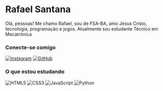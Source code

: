# Rafael Santana

Olá, pessoas! Me chamo Rafael, sou de FSA-BA, amo Jesus Cristo, tecnologia, programação e jogos. Atualmente sou estudante Técnico em Mecatrônica

### Conecte-se comigo
[![Instagram](https://img.shields.io/badge/instagram-000?style=for-the-badge&logo=Instagram&logoColor=0E76A8)](https://www.instagram.com/rafaelsantana07/)
[![GitHub](https://img.shields.io/badge/Github-000?style=for-the-badge&logo=github)](https://www.github.com/RafsBA/)

### O que estou estudando
![HTML5](https://img.shields.io/badge/HTML5-000?style=for-the-badge&logo=html5)
![CSS3](https://img.shields.io/badge/CSS3-000?style=for-the-badge&logo=css3&logoColor=264CE4) 
![JavaScript](https://img.shields.io/badge/JavaScript-000?style=for-the-badge&logo=javascript) 
![Python](https://img.shields.io/badge/Python-000?style=for-the-badge&logo=python) 
